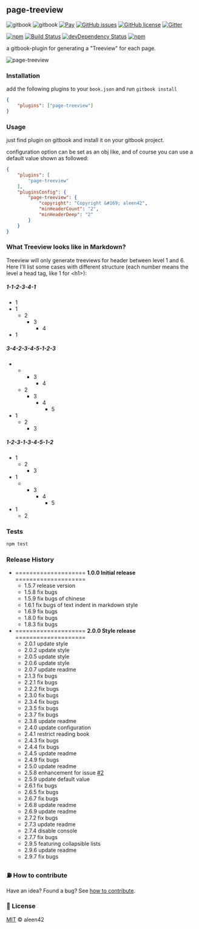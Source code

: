 ## page-treeview

![gitbook](https://cdn.rawgit.com/aleen42/badges/master/src/gitbook_1.svg) ![gitbook](https://cdn.rawgit.com/aleen42/badges/master/src/gitbook_2.svg) [![Pay](https://img.shields.io/badge/%24-free-%23a10000.svg)](#) [![GitHub issues](https://img.shields.io/github/issues/aleen42/gitbook-treeview.svg)](https://github.com/aleen42/gitbook-treeview/issues) [![GitHub license](https://img.shields.io/badge/license-MIT-blue.svg)](https://raw.githubusercontent.com/aleen42/gitbook-treeview/master/LICENSE) [![Gitter](https://badges.gitter.im/aleen42/gitbook-treeview.svg)](https://gitter.im/aleen42/gitbook-treeview?utm_source=badge&utm_medium=badge&utm_campaign=pr-badge)

[![npm](https://img.shields.io/npm/v/gitbook-plugin-page-treeview.svg)](https://www.npmjs.com/package/gitbook-plugin-page-treeview) [![Build Status](https://travis-ci.org/aleen42/gitbook-treeview.svg?branch=master)](https://travis-ci.org/aleen42/gitbook-treeview) [![devDependency Status](https://david-dm.org/aleen42/gitbook-treeview/dev-status.svg)](https://david-dm.org/aleen42/gitbook-treeview#info=devDependencies) [![npm](https://img.shields.io/npm/dt/gitbook-plugin-page-treeview.svg)](https://www.npmjs.com/package/gitbook-plugin-page-treeview)

a gitbook-plugin for generating a "Treeview" for each page.

![page-treeview](https://raw.githubusercontent.com/aleen42/gitbook-treeview/master/1.png)

### Installation

add the following plugins to your `book.json` and run `gitbook install`

```json
{
    "plugins": ["page-treeview"]
}
```

### Usage

just find plugin on gitbook and install it on your gitbook project.

configuration option can be set as an obj like, and of course you can use a default value shown as followed:

```json
{
	"plugins": [
		"page-treeview"
	],
	"pluginsConfig": {
		"page-treeview": {
			"copyright": "Copyright &#169; aleen42",
			"minHeaderCount": "2",
			"minHeaderDeep": "2"
		}
	}
}
```

### What Treeview looks like in Markdown?

Treeview will only generate treeviews for header between level 1 and 6. Here I'll list some cases with different structure (each number means the level a head tag, like 1 for &lt;h1&gt;):

##### 1-1-2-3-4-1

- 1
- 1
	- 2
		- 3
			- 4
- 1

##### 3-4-2-3-4-5-1-2-3

- &nbsp;
	- &nbsp;
		- 3
			- 4
	- 2
		- 3
			- 4
				- 5
- 1
	- 2
		- 3

<a>

</a>

##### 1-2-3-1-3-4-5-1-2

- 1
	- 2
		- 3
- 1
	- &nbsp;
		- 3
			- 4
				- 5
- 1
	- 2

### Tests

```bash
npm test
```

### Release History

* ==================== **1.0.0 Initial release** ====================
	* 1.5.7 release version
	* 1.5.8 fix bugs
	* 1.5.9 fix bugs of chinese
	* 1.6.1 fix bugs of text indent in markdown style
	* 1.6.9 fix bugs
	* 1.8.0 fix bugs
	* 1.8.3 fix bugs
* ==================== **2.0.0 Style release** ====================
	* 2.0.1 update style
	* 2.0.2 update style
	* 2.0.5 update style
	* 2.0.6 update style
	* 2.0.7 update readme
	* 2.1.3 fix bugs
	* 2.2.1 fix bugs
	* 2.2.2 fix bugs
	* 2.3.0 fix bugs
	* 2.3.4 fix bugs
	* 2.3.5 fix bugs
	* 2.3.7 fix bugs
	* 2.3.8 update readme
	* 2.4.0 update configuration
	* 2.4.1 restrict reading book
	* 2.4.3 fix bugs
	* 2.4.4 fix bugs
	* 2.4.5 update readme
	* 2.4.9 fix bugs
	* 2.5.0 update readme
	* 2.5.8 enhancement for issue [#2](https://github.com/aleen42/gitbook-treeview/issues/2)
	* 2.5.9 update default value
	* 2.6.1 fix bugs
	* 2.6.5 fix bugs
	* 2.6.7 fix bugs
	* 2.6.8 update readme
	* 2.6.9 update readme
	* 2.7.2 fix bugs
	* 2.7.3 update readme
	* 2.7.4 disable console
    * 2.7.7 fix bugs
    * 2.9.5 featuring collapsible lists
    * 2.9.6 update readme
	* 2.9.7 fix bugs

### :fuelpump: How to contribute

Have an idea? Found a bug? See [how to contribute](https://aleen42.gitbooks.io/personalwiki/content/contribution.html).

### :scroll: License

[MIT](https://aleen42.gitbooks.io/personalwiki/content/MIT.html) © aleen42
